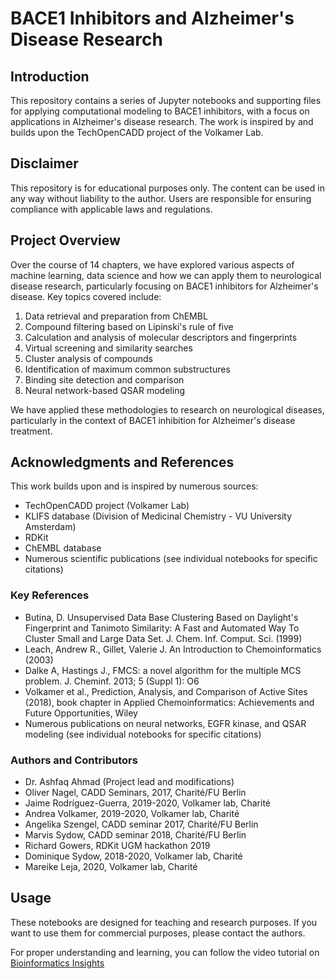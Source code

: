 # BACE1 Inhibitors and Alzheimer's Disease Research

## Introduction

This repository contains a series of Jupyter notebooks and supporting files for applying computational modeling to BACE1 inhibitors, with a focus on applications in Alzheimer's disease research. The work is inspired by and builds upon the TechOpenCADD project of the Volkamer Lab.

## Disclaimer

This repository is for educational purposes only. The content can be used in any way without liability to the author. Users are responsible for ensuring compliance with applicable laws and regulations.

## Project Overview

Over the course of 14 chapters, we have explored various aspects of machine learning, data science and how we can apply them to neurological disease research, particularly focusing on BACE1 inhibitors for Alzheimer's disease. Key topics covered include:

1. Data retrieval and preparation from ChEMBL
2. Compound filtering based on Lipinski's rule of five
3. Calculation and analysis of molecular descriptors and fingerprints
4. Virtual screening and similarity searches
5. Cluster analysis of compounds
6. Identification of maximum common substructures
7. Binding site detection and comparison
8. Neural network-based QSAR modeling

We have applied these methodologies to research on neurological diseases, particularly in the context of BACE1 inhibition for Alzheimer's disease treatment.

## Acknowledgments and References

This work builds upon and is inspired by numerous sources:

- TechOpenCADD project (Volkamer Lab)
- KLIFS database (Division of Medicinal Chemistry - VU University Amsterdam)
- RDKit
- ChEMBL database
- Numerous scientific publications (see individual notebooks for specific citations)

### Key References

- Butina, D. Unsupervised Data Base Clustering Based on Daylight's Fingerprint and Tanimoto Similarity: A Fast and Automated Way To Cluster Small and Large Data Set. J. Chem. Inf. Comput. Sci. (1999)
- Leach, Andrew R., Gillet, Valerie J. An Introduction to Chemoinformatics (2003)
- Dalke A, Hastings J., FMCS: a novel algorithm for the multiple MCS problem. J. Cheminf. 2013; 5 (Suppl 1): O6
- Volkamer et al., Prediction, Analysis, and Comparison of Active Sites (2018), book chapter in Applied Chemoinformatics: Achievements and Future Opportunities, Wiley
- Numerous publications on neural networks, EGFR kinase, and QSAR modeling (see individual notebooks for specific citations)

### Authors and Contributors

- Dr. Ashfaq Ahmad (Project lead and modifications)
- Oliver Nagel, CADD Seminars, 2017, Charité/FU Berlin
- Jaime Rodríguez-Guerra, 2019-2020, Volkamer lab, Charité
- Andrea Volkamer, 2019-2020, Volkamer lab, Charité
- Angelika Szengel, CADD seminar 2017, Charité/FU Berlin
- Marvis Sydow, CADD seminar 2018, Charité/FU Berlin
- Richard Gowers, RDKit UGM hackathon 2019
- Dominique Sydow, 2018-2020, Volkamer lab, Charité
- Mareike Leja, 2020, Volkamer lab, Charité

## Usage

These notebooks are designed for teaching and research purposes. If you want to use them for commercial purposes, please contact the authors.

For proper understanding and learning, you can follow the video tutorial on [Bioinformatics Insights](https://www.youtube.com/channel/UC2Z_WaqTjbvXGGQNpIF9nAg)


